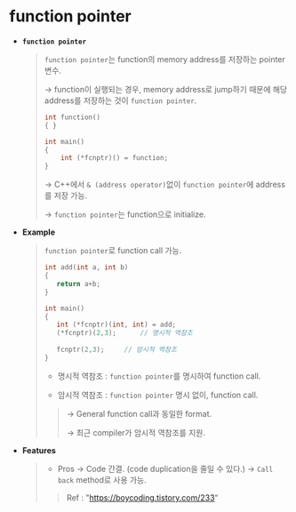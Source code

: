 # function pointer

* **`function pointer`**

  > `function pointer`는 function의 memory address를 저장하는 pointer 변수.
  >
  > → function이 실행되는 경우, memory address로 jump하기 때문에
  > 	해당 address를 저장하는 것이 `function pointer`.
  >
  > ```c++
  > int function()		
  > { }
  > 
  > int main()
  > {
  > 	int (*fcnptr)() = function;
  > }
  > ```
  >
  > → C++에서 `& (address operator)`없이 `function pointer`에 address를 저장 가능.
  >
  > → `function pointer`는 function으로 initialize.
  
* **Example**

  >`function pointer`로 function call 가능.
  >
  >```c++
  >int add(int a, int b)
  >{
  >    return a+b;
  >}
  >
  >int main()
  >{
  >    int (*fcnptr)(int, int) = add;
  >    (*fcnptr)(2,3);		// 명시적 역참조
  >    
  >    fcnptr(2,3);		// 암시적 역참조
  >}
  >```
  >
  >* 명시적 역참조 : `function pointer`를 명시하여 function call.
  >
  >* 암시적 역참조 : `function pointer` 명시 없이, function call.
  >
  >  > → General function call과 동일한 format.
  >  >
  >  > → 최근 compiler가 암시적 역참조를 지원.
  
* **Features**

  > * Pros
  >   → Code 간결. (code duplication을 줄일 수 있다.)
  >   → `Call back` method로 사용 가능.
  >
  > > Ref : "https://boycoding.tistory.com/233"